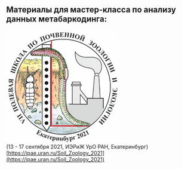 ## Материалы для мастер-класса по анализу данных метабаркодинга:<br/>

<img src="Images/Soil_Zoology_School_2021_logo.png" width="300" title="VII полевая школа по почвенной зоологии и экологии" /><br/>
(13 - 17 сентября 2021, ИЭРиЖ УрО РАН, Екатеринбург)<br/>
[https://ipae.uran.ru/Soil_Zoology_2021](https://ipae.uran.ru/Soil_Zoology_2021)






